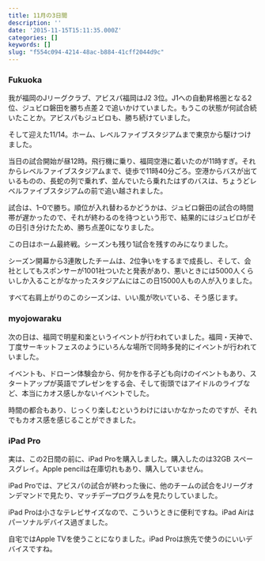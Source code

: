 ```yaml
---
title: 11月の3日間
description: ''
date: '2015-11-15T15:11:35.000Z'
categories: []
keywords: []
slug: "f554c094-4214-48ac-b884-41cff2044d9c"
---
```

### Fukuoka

我が福岡のJリーグクラブ、アビスパ福岡はJ2 3位。J1への自動昇格圏となる2位、ジュビロ磐田を勝ち点差２で追いかけていました。もうこの状態が何試合続いたことか。アビスパもジュビロも、勝ち続けていました。

そして迎えた11/14。ホーム、レベルファイブスタジアムまで東京から駆けつけました。

当日の試合開始が昼12時。飛行機に乗り、福岡空港に着いたのが11時すぎ。それからレベルファイブスタジアムまで、徒歩で11時40分ごろ。空港からバスが出ているものの、長蛇の列で乗れず、並んでいたら乗れたはずのバスは、ちょうどレベルファイブスタジアムの前で追い越されました。

試合は、1–0で勝ち。順位が入れ替わるかどうかは、ジュビロ磐田の試合の時間帯が遅かったので、それが終わるのを待つという形で、結果的にはジュビロがその日引き分けたため、勝ち点差0になりました。

この日はホーム最終戦。シーズンも残り1試合を残すのみになりました。

シーズン開幕から3連敗したチームは、2位争いをするまで成長し、そして、会社としてもスポンサーが1001社ついたと発表があり、悪いときには5000人くらいしか入ることがなかったスタジアムにはこの日15000人もの人が入りました。

すべて右肩上がりのこのシーズンは、いい風が吹いている、そう感じます。

### myojowaraku

次の日は、福岡で明星和楽というイベントが行われていました。福岡・天神で、丁度サーキットフェスのようにいろんな場所で同時多発的にイベントが行われていました。

イベントも、ドローン体験会から、何かを作る子ども向けのイベントもあり、スタートアップが英語でプレゼンをする会、そして街頭ではアイドルのライブなど、本当にカオス感しかないイベントでした。

時間の都合もあり、じっくり楽しむというわけにはいかなかったのですが、それでもカオス感を感じることができました。

### iPad Pro

実は、この2日間の前に、iPad Proを購入しました。購入したのは32GB スペースグレイ。Apple pencilは在庫切れもあり、購入していません。

iPad Proでは、アビスパの試合が終わった後に、他のチームの試合をJリーグオンデマンドで見たり、マッチデープログラムを見たりしていました。

iPad Proは小さなテレビサイズなので、こういうときに便利ですね。iPad Airはパーソナルデバイス過ぎました。

自宅ではApple TVを使うことになりました。iPad Proは旅先で使うのにいいデバイスですね。